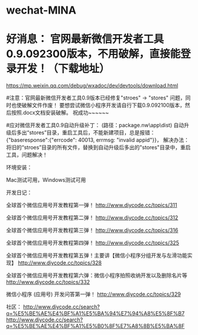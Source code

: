 # wechat-MINA

# 好消息： 官网最新微信开发者工具0.9.092300版本，不用破解，直接能登录开发！（下载地址）
https://mp.weixin.qq.com/debug/wxadoc/dev/devtools/download.html


#注意：官网最新微信开发者工具0.9版本已经修复"stroes" -> "stores" 问题，同时也使破解文件作废！
要想尝试微信小程序开发请自行下载0.9.092100版本，然后按照.docx文档安装破解。
祝成功~~~~~~

#应对微信开发者工具0.9自动升级补丁：
(路径：package.nw\app\dist)
自动升级后多出“stores”目录，重启工具后，不能新建项目，总是报错：{"baseresponse":{"errcode": 40013, errmsg: "invalid appid"}}，
解决办法：将旧的“stroes”目录的所有文件，替换到自动升级后多出的"stores"目录中，重启工具，问题解决！

环境安装：

Mac测试可用，Windows测试可用

开发日记：

全球首个微信应用号开发教程第一弹！
http://www.diycode.cc/topics/311

全球首个微信应用号开发教程第二弹！
http://www.diycode.cc/topics/312

全球首个微信应用号开发教程第三弹！
http://www.diycode.cc/topics/316

全球首个微信应用号开发教程第四弹！
http://www.diycode.cc/topics/325

全球首个微信应用号开发教程第五弹！主要讲【微信小程序分组开发与左滑功能实现】
http://www.diycode.cc/topics/328

全球首个微信应用号开发教程第六弹：微信小程序拍照收纳开发以及删除名片等
http://www.diycode.cc/topics/332

微信小程序 (应用号) 开发问答第一弹！
http://www.diycode.cc/topics/329

社区：
http://www.diycode.cc/search?q=%E5%BE%AE%E4%BF%A1%E5%BA%94%E7%94%A8%E5%8F%B7
http://www.diycode.cc/search?q=%E5%BE%AE%E4%BF%A1%E5%B0%8F%E7%A8%8B%E5%BA%8F
